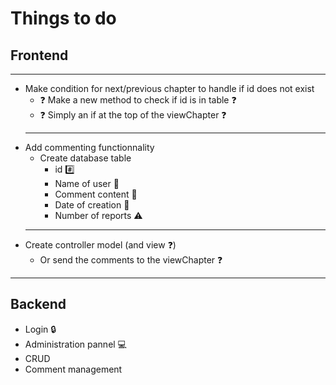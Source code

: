 # Things to do
## Frontend
***
- Make condition for next/previous chapter to handle if id does not exist
  - ❓ Make a new method to check if id is in table ❓
  - ❓ Simply an if at the top of the viewChapter ❓
  ***
- Add commenting functionnality
  - Create database table
    - id #️⃣
    - Name of user 👨
    - Comment content 📃
    - Date of creation 📅
    - Number of reports ⚠️
  ***
- Create controller model (and view ❓)
  - Or send the comments to the viewChapter ❓
***
## Backend
- Login 🔒
- Administration pannel 💻
- CRUD
- Comment management
